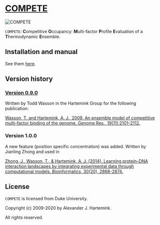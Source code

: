 
# [COMPETE](https://users.cs.duke.edu/~amink/software/compete/)

![COMPETE](https://users.cs.duke.edu/~amink/software/compete/images/compete_logo_profile_1.png)

`COMPETE`: **C**ompetitive **O**ccupancy: **M**ulti-factor **P**rofile **E**valuation of a **T**hermodynamic **E**nsemble.

## Installation and manual 

See them [here](https://github.com/jianlingzhong/COMPETE/tree/master/COMPETE).

## Version history

### [Version 0.9.0](https://github.com/jianlingzhong/COMPETE/tree/v0.9.0)
Written by Todd Wasson in the Hartemink Group for the following publication:

[Wasson, T. and Hartemink, A. J., 2009. An ensemble model of competitive multi-factor binding of the genome. Genome Res., 19(11):2101–2112.](http://www.ncbi.nlm.nih.gov/pubmed/19720867)

### Version 1.0.0
A new feature (position specific concentration) was added. Written by Jianling Zhong and used in 

[Zhong, J., Wasson, T., & Hartemink, A. J. (2014). Learning protein–DNA interaction landscapes by integrating experimental data through computational models. Bioinformatics, 30(20), 2868-2874.](http://bioinformatics.oxfordjournals.org/content/30/20/2868)

## License
`COMPETE` is licensed from Duke University. 

Copyright (c) 2009-2020 by Alexander J. Hartemink. 

All rights reserved.
